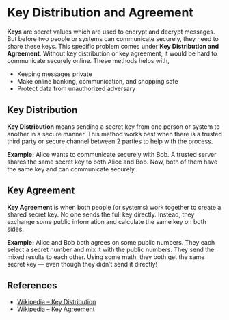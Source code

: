 # Key Distribution and Agreement

**Keys** are secret values which are used to encrypt and decrypt messages. But before two people or systems can communicate securely, they need to share these keys. This specific problem comes under **Key Distribution and Agreement**. Without key distribution or key agreement, it would be hard to communicate securely online. These methods helps with,

- Keeping messages private
- Make online banking, communication, and shopping safe
- Protect data from unauthorized adversary

## Key Distribution

**Key Distribution** means sending a secret key from one person or system to another in a secure manner. This method works best when there is a trusted third party or secure channel between 2 parties to help with the process.

**Example:** Alice wants to communicate securely with Bob. A trusted server shares the same secret key to both Alice and Bob. Now, both of them have the same key and can communicate securely.

## Key Agreement

**Key Agreement** is when both people (or systems) work together to create a shared secret key. No one sends the full key directly. Instead, they exchange some public information and calculate the same key on both sides.

**Example:** Alice and Bob both agrees on some public numbers. They each select a secret number and mix it with the public numbers. They send the mixed results to each other. Using some math, they both get the same secret key — even though they didn’t send it directly!

## References

- [Wikipedia – Key Distribution](https://en.wikipedia.org/wiki/Key_distribution)
- [Wikipedia – Key Agreement](https://en.wikipedia.org/wiki/Key-agreement_protocol)

